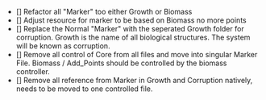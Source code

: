 - [] Refactor all "Marker" too either Growth or Biomass
- [] Adjust resource for marker to be based on Biomass no more points
- [] Replace the Normal "Marker" with the seperated Growth folder for corruption. Growth is the name of all biological structures. The system will be known as corruption.
- [] Remove all control of Core from all files and move into singular Marker File. Biomass / Add_Points should be controlled by the biomass controller.
- [] Remove all reference from Marker in Growth and Corruption natively, needs to be moved to one controlled file.
